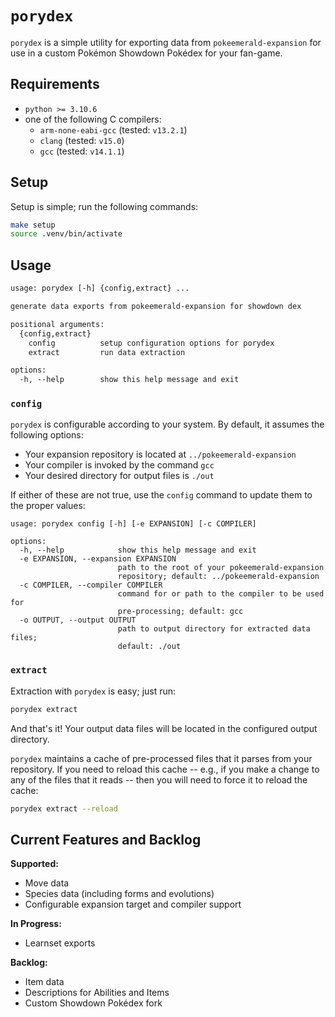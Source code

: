 # `porydex`

`porydex` is a simple utility for exporting data from `pokeemerald-expansion`
for use in a custom Pokémon Showdown Pokédex for your fan-game.

## Requirements

* `python >= 3.10.6`
* one of the following C compilers:
  * `arm-none-eabi-gcc` (tested: `v13.2.1`)
  * `clang` (tested: `v15.0`)
  * `gcc` (tested: `v14.1.1`)

## Setup

Setup is simple; run the following commands:

```bash
make setup
source .venv/bin/activate
```

## Usage

```txt
usage: porydex [-h] {config,extract} ...

generate data exports from pokeemerald-expansion for showdown dex

positional arguments:
  {config,extract}
    config          setup configuration options for porydex
    extract         run data extraction

options:
  -h, --help        show this help message and exit
```

### `config`

`porydex` is configurable according to your system. By default, it assumes the
following options:

* Your expansion repository is located at `../pokeemerald-expansion`
* Your compiler is invoked by the command `gcc`
* Your desired directory for output files is `./out`

If either of these are not true, use the `config` command to update them to
the proper values:

```text
usage: porydex config [-h] [-e EXPANSION] [-c COMPILER]

options:
  -h, --help            show this help message and exit
  -e EXPANSION, --expansion EXPANSION
                        path to the root of your pokeemerald-expansion
                        repository; default: ../pokeemerald-expansion
  -c COMPILER, --compiler COMPILER
                        command for or path to the compiler to be used for
                        pre-processing; default: gcc
  -o OUTPUT, --output OUTPUT
                        path to output directory for extracted data files;
                        default: ./out
```

### `extract`

Extraction with `porydex` is easy; just run:

```bash
porydex extract
```

And that's it! Your output data files will be located in the configured output
directory.

`porydex` maintains a cache of pre-processed files that it parses from your
repository. If you need to reload this cache -- e.g., if you make a change to
any of the files that it reads -- then you will need to force it to reload the
cache:

```bash
porydex extract --reload
```

## Current Features and Backlog

**Supported:**

* Move data
* Species data (including forms and evolutions)
* Configurable expansion target and compiler support

**In Progress:**

* Learnset exports

**Backlog:**

* Item data
* Descriptions for Abilities and Items
* Custom Showdown Pokédex fork

